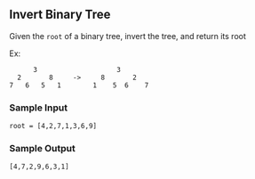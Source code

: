 ## Invert Binary Tree
Given the `root` of a binary tree, invert the tree, and
return its root  

Ex:
```
      3                    3
  2       8     ->     8       2
7   6   5   1        1    5  6    7 
```

### Sample Input
```
root = [4,2,7,1,3,6,9]
```

### Sample Output
```
[4,7,2,9,6,3,1]
```
